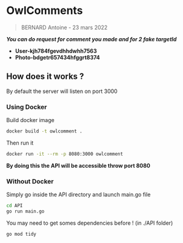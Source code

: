# OwlComments
> BERNARD Antoine - 23 mars 2022

***You can do request for comment you made and for 2 fake targetId***
 - **User-kjh784fgevdhhdwhh7563**
 - **Photo-bdgetr657434hfggrt8374**

## How does it works ?

By default the server will listen on port 3000

### Using Docker
Build docker image
```bash
docker build -t owlcomment .
```

Then run it
```bash
docker run -it --rm -p 8080:3000 owlcomment
```

**By doing this the API will be accessible throw port 8080**


### Without Docker
Simply go inside the API directory and launch main.go file
```bash
cd API
go run main.go
```

You may need to get somes dependencies before ! (in ./API folder)
```bash
go mod tidy
```

